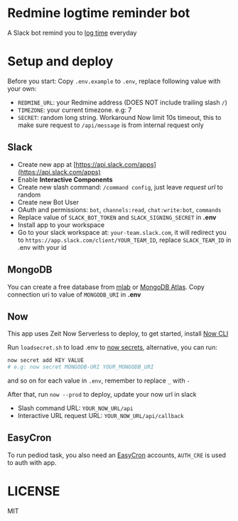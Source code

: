 # Redmine logtime reminder bot

A Slack bot remind you to [log time](https://www.redmine.org/projects/redmine/wiki/RedmineTimeTracking) everyday

# Setup and deploy
Before you start: Copy `.env.example` to `.env`, replace following value with your own:
- `REDMINE_URL`: your Redmine address (DOES NOT include trailing slash `/`)
- `TIMEZONE`: your current timezone. e.g: 7
- `SECRET`: random long string. Workaround Now limit 10s timeout, this to make sure request to `/api/message` is from internal request only

## Slack
- Create new app at [https://api.slack.com/apps](https://api.slack.com/apps)
- Enable **Interactive Components**
- Create new slash command: `/command config`, just leave *request url* to random
- Create new Bot User
- OAuth and permissions: `bot`, `channels:read`, `chat:write:bot`, `commands`
- Replace value of `SLACK_BOT_TOKEN` and `SLACK_SIGNING_SECRET` in **.env**
- Install app to your workspace
- Go to your slack workspace at: `your-team.slack.com`, it will redirect you to `https://app.slack.com/client/YOUR_TEAM_ID`, replace `SLACK_TEAM_ID` in .env with your id

## MongoDB
You can create a free database from [mlab](https://mlab.com/) or [MongoDB Atlas](https://www.mongodb.com/cloud/atlas). Copy connection uri to value of `MONGODB_URI` in **.env**

## Now
This app uses Zeit Now Serverless to deploy, to get started, install [Now CLI](https://zeit.co/download)

Run `loadsecret.sh` to load .env to [now secrets](https://zeit.co/docs/v2/environment-variables-and-secrets), alternative, you can run:
```bash
now secret add KEY VALUE
# e.g: now secret MONGODB-URI YOUR_MONGODB_URI
```
and so on for each value in `.env`, remember to replace `_` with `-`

After that, run `now --prod` to deploy, update your now url in slack

- Slash command URL: `YOUR_NOW_URL/api`
- Interactive URL request URL: `YOUR_NOW_URL/api/callback`

## EasyCron
To run pediod task, you also need an [EasyCron](https://www.easycron.com/) accounts, `AUTH_CRE` is used to auth with app. 

# LICENSE
MIT